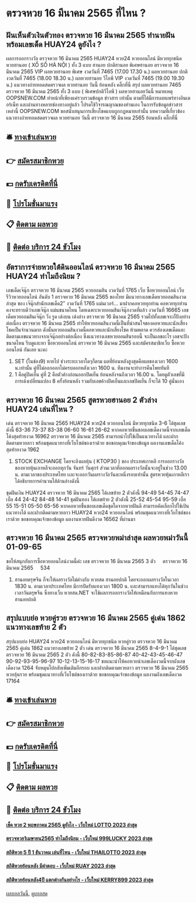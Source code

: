 # ตรวจหวย 16 มีนาคม 2565 ที่ไหน ?
## ฝันเห็นตัวเงินตัวทอง ตรวจหวย 16 มีนาคม 2565 ทำนายฝันพร้อมเลขเด็ด HUAY24 ดูยังไง ?
ผลการออกรางวัล ตรวจหวย 16 มีนาคม 2565 HUAY24 หวย24 หวยออนไลน์ มีหวยทุกชนิด หวยฮานอย ( XỔ SỐ HÀ NỘI ) ทั้ง 3 แบบ ฮานอย ปกติฮานอย พิเศษฮานอย ตรวจหวย 16 มีนาคม 2565 VIP
ผลหวยฮานอย พิเศษ งวดวันที่ 7465 (17.00 17.30 น.)
ผลหวยฮานอย ปกติ งวดวันที่ 7465 (18.00 18.30 น.)
ผลหวยฮานอย วีไอพี VIP งวดวันที่ 7465 (19.00 19.30 น.)
 แนวทางถ่ายทอดสดตรวจผล หวยฮานอย วันนี้ ย้อนหลัง คลิ๊กที่นี่ 
สรุป ผลหวยฮานอย 7465 ตรวจหวย 16 มีนาคม 2565 ทั้ง 3 แบบ ( พิเศษปกติวีไอพี ) ผลหวยฮานอยวันนี้
หมายเหตุ OOPSNEW.COM ทำหน้าที่เพียงแค่รวบรวมข้อมูล ข่าวสาร เท่านั้น ตามที่ได้มีการเผยแพร่ทางอินเตอร์เน็ท และผ่านทางหลายช่องทางอยู่แล้ว โปรดใช้วิจารณญาณของท่านเอง ในการรับข้อมูลข่าวสารเหล่านี้ OOPSNEW.COM ขอสนับสนุนการเสี่ยงโชคแบบถูกกฎหมายเท่านั้น
บทความที่เกี่ยวข้อง
แนวทางถ่ายทอดสดตรวจผล หวยฮานอย วันนี้ ตรวจหวย 16 มีนาคม 2565 ย้อนหลัง คลิ๊กที่นี่

## 🛎 [ทางเข้าเล่นหวย](https://bit.ly/3BG5bNw)
## 👉 [สมัครสมาชิกหวย](https://bit.ly/3BG5bNw)
## 💵 [กดรับเครดิตที่นี่](https://bit.ly/3C3mvgS)
## 👑 [โปรโมชั่นมาแรง](https://bit.ly/3C3mvgS)
## 📋 [ติดตาม ผลหวย](https://bit.ly/3C3mvgS)
## 📱 [ติดต่อ บริการ 24 ชัวโมง](https://bit.ly/3C3mvgS)

## อัตราการจ่ายหวยใต้ดินออนไลน์ ตรวจหวย 16 มีนาคม 2565 HUAY24 ทำไมถึงนิยม ?
เลขเด็ดเจ๊นุ๊ก ตรวจหวย 16 มีนาคม 2565 หวยออมสิน งวดวันที่ 1765
เว็บ ซื้อหวยออนไลน์ เว็บรีวิวหวยออนไลน์ อันดับ 1 ตรวจหวย 16 มีนาคม 2565 ของไทย มีแนวทางเลขเด็ดหวยออมสินงวดล่าสุด ของ เจ๊นุ๊กสำนักเลขเด็ด2″ งวดวันที่ 1765 แม่นเวอร์… มาฝากคอหวยทุกท่าน คอหวยทุกท่านคงจะทราบดีว่าเลขเจ๊นุ๊ก แม่นขนาดไหน โดยเฉพาะหวยออมสินเจ๊นุ๊กงวดที่แล้ว งวดวันที่ 16665 เลขเด็ดหวยออมสินเจ๊นุ๊ก วิ่ง รูด เด้งบน เด้งล่าง ตรวจหวย 16 มีนาคม 2565 รวมไปทั้งเลขเจาะก็ปังอย่างต่อเนื่อง ตรวจหวย 16 มีนาคม 2565 ทำให้หวยออมสินงวดนี้เป็นที่น่าสนใจของคอหวยและนักเสี่ยงโชคเป็นจำนวนมาก
ดังนั้นหวยออมสินงวดนี้คอหวยและนักเสี่ยงโชค ห้ามพลาด ควรส่องเลขเด็ดและติดตามเลขแนวทางจากเจ๊นุ๊กอย่างต่อเนื่อง ซึ่งแนวทางเลขหวยออมสินรอบนี้ จะเป็นเลขอะไร เลขจะปังขนาดไหน รีบดูและหา ซื้อหวยออนไลน์ ตรวจหวย 16 มีนาคม 2565 และสมัครสมาชิกเว็บ ซื้อหวยออนไลน์ กันเลย นะคะ
1. SET (ในช่อง9) หายไป ช่วงระยะเวลาใดๆก็ตาม ผลที่ย้อนหลังสูงสุดคือผลของเวลา 1600 น.เท่านั้น คู่ที่ไม่ออกออกไม่ครบออกหลังเวลา 1600 น. ทีมงานจะทำการคืนโพยทันที
2. 1 คือคู่ปิดเย็น คู่ที่ 2 คือตัวค้างก่อนออกปิดเย็น ย้อนหลังจนถึงเวลา 16.00 น. โดยดูตัวเลขที่มีการเด้งเปลี่ยนแปลง 8 ครั้งย้อนหลัง รวมกับเลขค้างปิดเย็นและเลขปิดเย็น ก็จะได้ 10 คู่นั่นเอง

## ตรวจหวย 16 มีนาคม 2565 สูตรหวยฮานอย 2 ตัวล่าง HUAY24 เล่นที่ไหน ?
เด่น ตรวจหวย 16 มีนาคม 2565 HUAY24 หวย24 หวยออนไลน์ มีหวยทุกชนิด 3-6 ได้ชุดเลขดังนี้
63-36
73-37
83-38
06-60
16-61
26-62
หากคอหวยชื่นชอบเลขเด็ดงวดนี้จากเลขเด็ดโค้งสุดท้ายงวด 16962 ตรวจหวย 16 มีนาคม 2565 สามารถนำไปใช้เป็นแนวทางได้ และฝากติดตามหวยลาว พร้อมชุดแนวทางที่เว็บไซต์ของเราด้วย
ขอขอบคุณเจ้าของข้อมูล
ผลงานเลขเด็ดโค้งสุดท้ายงวด 1962

1. STOCK EXCHANGE โดยจะอิงผลหุ้น ( KTOP30 ) ของ ประเทศเกาหลี การออกรางวัลของหวยหุ้นเกาหลีจะออกทุกวัน จันทร์ วันศุกร์ ส่วนเวลาที่ออกผลรางวัลนั้นจะอยู่ในช่วง 13.00 น. ตามเวลาของประเทศไทย เเละจะออกวันผลรางวัลวันละหนึ่งรอบเท่านั้น สูตรหวยหุ้นเกาหลีเราได้อธิบายการคำนวนไส้ด้านล่างดังนี้

ชุดฝันเงิน HUAY24 ตรวจหวย 16 มีนาคม 2565 ได้เลขท้าย 2 ตัวดังนี้
94-49
54-45
74-47
เบิ้ล 44
24-42
84-48
14-41
ชุดฝันทอง ได้เลขท้าย 2 ตัวดังนี้
25-52
45-54
95-59
เบิ้ล 55
15-51
05-50
65-56
หากคอหวยชื่นชอบเลขเด็ดชุดใดจากหวยฝันดี สามารถคัดเลือกไปใช้เป้นแนวทางได้ และฝากติดตามหวยลาว HUAY24 หวย24 หวยออนไลน์ พร้อมชุดแนวทางที่เว็บไซต์ของเราด้วย
ขอขอบคุณเจ้าของข้อมูล
ผลงานหวยฝันดีงวด 16562 ที่ผ่านมา


## ตรวจหวย 16 มีนาคม 2565 ตรวจหวยพม่าล่าสุด ผลหวยพม่าวันนี้ 01-09-65
ขอให้สนุกกับการซื้อหวยออนไลน์งวดนี้ค่ะ
เลข ตรวจหวย 16 มีนาคม 2565 3 ตัว     ตรวจหวย 16 มีนาคม 2565     534
1. ฮานอยตรุษจีน ก็จะให้ผลรางวัลไม่ต่างกับ หวยสด ฮานอยปกติ โดยจะออกผลรางวัลในเวลา 1830 น. ตามเวลาประเทศไทย มีการปิดรับแทงเวลา 1800 น. และสามารถแทงได้ทุกวันในช่วงเวลาวันตรุษจีน ซึ่งทางเว็บ หวยสด.NET จะใช้ผลการออกรางวัลให้เหมือนกับการแทงหวยฮานอยปกติ

## สรุปแบบย่อ หวยคู่รวย ตรวจหวย 16 มีนาคม 2565 คู่เด่น 1862 แนวทางเลขท้าย 2 ตัว
สรุปแบบย่อ HUAY24 หวย24 หวยออนไลน์ มีหวยทุกชนิด หวยคู่รวย ตรวจหวย 16 มีนาคม 2565 คู่เด่น 1862 แนวทางเลขท้าย 2 ตัว เด่น ตรวจหวย 16 มีนาคม 2565 8-4-9-1 ได้ชุดเลข ตรวจหวย 16 มีนาคม 2565 2 ตัว ดังนี้
80-82-83-85-86-87
40-42-43-45-46-47
90-92-93-95-96-97
10-12-13-15-16-17
ขอแนะนำให้คอหวยนำเลขเด็ดงวดนี้จากผังเลขเด็ดงวด 1264 จับหมุนไปกลับเพิ่มเติมอีกรอบ และฝากติดตามหวยลาว ตรวจหวย 16 มีนาคม 2565 หวยลุ้นรวย พร้อมชุดแนวทางที่เว็บไซต์ของเราด้วย
ขอขอบคุณเจ้าของข้อมูล
ผลงานผังเลขเด็ดงวด 17164

## 🛎 [ทางเข้าเล่นหวย](https://bit.ly/3BG5bNw)
## 👉 [สมัครสมาชิกหวย](https://bit.ly/3BG5bNw)
## 💵 [กดรับเครดิตที่นี่](https://bit.ly/3C3mvgS)
## 👑 [โปรโมชั่นมาแรง](https://bit.ly/3C3mvgS)
## 📋 [ติดตาม ผลหวย](https://bit.ly/3C3mvgS)
## 📱 [ติดต่อ บริการ 24 ชัวโมง](https://bit.ly/3C3mvgS)

#### [เช็ค หวย 2 พฤษภาคม 2565 ดูยังไง - เว็บใหม่ LOTTO 2023 ล่าสุด](https://atom.io/themes/เช็ค%20หวย%202%20พฤษภาคม%202565%20ดูยังไง%20-%20เว็บใหม่%20lotto%202023%20ล่าสุด)
#### [ตรวจหวย1เมษายน2565 ทำไมถึงนิยม - เว็บใหม่ 999LUCKY 2023 ล่าสุด](https://atom.io/themes/ตรวจหวย1เมษายน2565%20ทำไมถึงนิยม%20-%20เว็บใหม่%20999lucky%202023%20ล่าสุด)
#### [สถิติหวย 5 ปี 1 ธันวาคม เล่นที่ไหน - เว็บใหม่ THAILOTTO 2023 ล่าสุด](https://atom.io/themes/สถิติหวย%205%20ปี%201%20ธันวาคม%20เล่นที่ไหน%20-%20เว็บใหม่%20thailotto%202023%20ล่าสุด)
#### [สถิติหวยย้อนหลัง มีคำตอบ - เว็บใหม่ RUAY 2023 ล่าสุด](https://atom.io/themes/สถิติหวยย้อนหลัง%20มีคำตอบ%20-%20เว็บใหม่%20ruay%202023%20ล่าสุด)
#### [สถิติหวยย้อนหลัง4ปี แตกต่างกันอย่างไร - เว็บใหม่ KERRY899 2023 ล่าสุด](https://atom.io/themes/สถิติหวยย้อนหลัง4ปี%20แตกต่างกันอย่างไร%20-%20เว็บใหม่%20kerry899%202023%20ล่าสุด)

[ผลบอลวันนี้](https://siamsport.tv "ผลบอลวันนี้"), [ดูบอลสด](https://siamsport.tv/ดูบอลสด "ดูบอลสด")